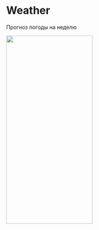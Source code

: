 # Weather
Прогноз погоды на неделю

<img src="https://user-images.githubusercontent.com/87662841/234495449-47dac299-2b7a-46d9-99d7-8f28a9d3dea3.png" width="230" height="500">  
